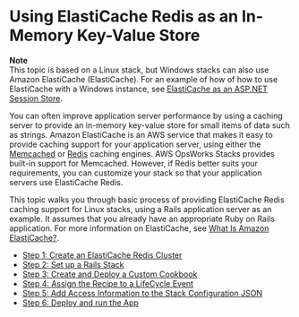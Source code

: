 # Using ElastiCache Redis as an In\-Memory Key\-Value Store<a name="other-services-redis"></a>

**Note**  
This topic is based on a Linux stack, but Windows stacks can also use Amazon ElastiCache \(ElastiCache\)\. For an example of how of how to use ElastiCache with a Windows instance, see [ElastiCache as an ASP\.NET Session Store](http://aws.amazon.com/blogs/net/post/TxMREMF0459SXT/ElastiCache-as-an-ASP-NET-Session-Store)\.

You can often improve application server performance by using a caching server to provide an in\-memory key\-value store for small items of data such as strings\. Amazon ElastiCache is an AWS service that makes it easy to provide caching support for your application server, using either the [Memcached](http://memcached.org/) or [Redis](https://redis.io) caching engines\. AWS OpsWorks Stacks provides built\-in support for Memcached\. However, if Redis better suits your requirements, you can customize your stack so that your application servers use ElastiCache Redis\.

This topic walks you through basic process of providing ElastiCache Redis caching support for Linux stacks, using a Rails application server as an example\. It assumes that you already have an appropriate Ruby on Rails application\. For more information on ElastiCache, see [What Is Amazon ElastiCache?](http://docs.aws.amazon.com/AmazonElastiCache/latest/UserGuide/WhatIs.html)\.


+ [Step 1: Create an ElastiCache Redis Cluster](other-services-redis-cluster.md)
+ [Step 2: Set up a Rails Stack](other-services-redis-stack.md)
+ [Step 3: Create and Deploy a Custom Cookbook](other-services-redis-cookbook.md)
+ [Step 4: Assign the Recipe to a LifeCycle Event](other-services-redis-event.md)
+ [Step 5: Add Access Information to the Stack Configuration JSON](other-services-redis-json.md)
+ [Step 6: Deploy and run the App](other-services-redis-app.md)